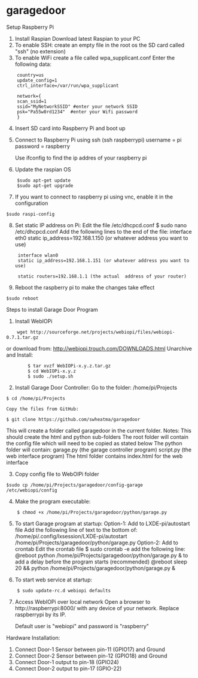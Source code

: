 # garagedoor

Setup Raspberry Pi
1. Install Raspian
	Download latest Raspian to your PC
2. To enable SSH: create an empty file in the root os the SD card called "ssh" (no extension)
3. To enable WiFi create a file called wpa_supplicant.conf
	Enter the following data:
```
	country=us
	update_config=1
	ctrl_interface=/var/run/wpa_supplicant

	network={
 	scan_ssid=1
 	ssid="MyNetworkSSID" #enter your network SSID
 	psk="Pa55w0rd1234"  #enter your Wifi password
	}
```
4. Insert SD card into Raspberry Pi and boot up
5. Connect to Raspberry Pi using ssh (ssh raspberrypi)
	username = pi
	password = raspberry

	Use ifconfig to find the ip addres of your raspberry pi

6. Update the raspian OS
```
	$sudo apt-get update
	$sudo apt-get upgrade
```
7. If you want to connect to raspberry pi using vnc, enable it in the configuration
```
$sudo raspi-config
```
8. Set static IP address on Pi:
	Edit the file /etc/dhcpcd.conf
	$ sudo nano /etc/dhcpcd.conf
	Add the following lines to the end of the file:
		interface eth0
		static ip_address=192.168.1.150 (or whatever address you want to use)

		interface wlan0
		static ip_address=192.168.1.151 (or whatever address you want to use)

		static routers=192.168.1.1 (the actual  address of your router)

9. Reboot the raspberry pi to make the changes take effect
```
$sudo reboot
```


Steps to install Garage Door Program

1. Install WebIOPi
```
	wget http://sourceforge.net/projects/webiopi/files/webiopi-0.7.1.tar.gz
```	

or download from: http://webiopi.trouch.com/DOWNLOADS.html
	Unarchive and Install:
```		
		$ tar xvzf WebIOPi-x.y.z.tar.gz
		$ cd WebIOPi-x.y.z
		$ sudo ./setup.sh
```

2. Install Garage Door Controller:
	Go to the folder: /home/pi/Projects
```
$ cd /home/pi/Projects
```

	Copy the files from GitHub:

```
$ git clone https://github.com/swheatma/garagedoor
```
This will create a folder called garagedoor in the current folder.
	Notes:
		This should create the html and python sub-folders
		The root folder will contain the config file which will need to be copied as stated below
		The python folder will contain:
			garage.py (the garage controller program)
			script.py (the web interface program)
		The html folder contains index.html for the web interface

3. Copy config file to WebOIPi folder
```
$sudo cp /home/pi/Projects/garagedoor/config-garage /etc/webiopi/config
```
4. Make the program executable:
```
	$ chmod +x /home/pi/Projects/garagedoor/python/garage.py
```

5. To start Garage program at startup:
	Option-1:
		Add to LXDE-pi/autostart file
		Add the following line of text to the bottom of: /home/pi/.config/lxsession/LXDE-pi/autostart
		/home/pi/Projects/garagedoor/python/garage.py
	Option-2:
		Add to crontab
		Edit the crontab file
		$ sudo crontab -e
		add the following line:
		@reboot python /home/pi/Projects/garagedoor/python/garage.py &
		to add a delay before the program starts (recommended)
		@reboot sleep 20 && python /home/pi/Projects/garagedoor/python/garage.py &

6. To start web service at startup:
```
	$ sudo update-rc.d webiopi defaults
```
7. Access WebIOPi over local network
	Open a browser to http://raspberrypi:8000/ with any device of your network. Replace raspberrypi by its IP.

	Default user is "webiopi" and password is "raspberry"

Hardware Installation:
1. Connect Door-1 Sensor between pin-11 (GPIO17) and Ground
2. Connect Door-2 Sensor between pin-12 (GPIO18) and Ground
3. Connect Door-1 output to pin-18 (GPIO24)
4. Connect Door-2 output to pin-17 (GPIO-22)
